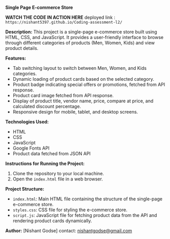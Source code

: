 **Single Page E-commerce Store**

**WATCH THE CODE IN ACTION HERE**
deployed link : `https://nishant5397.github.io/Coding-assessment-l2/`



**Description:**
This project is a single-page e-commerce store built using HTML, CSS, and JavaScript. It provides a user-friendly interface to browse through different categories of products (Men, Women, Kids) and view product details.

**Features:**
- Tab switching layout to switch between Men, Women, and Kids categories.
- Dynamic loading of product cards based on the selected category.
- Product badge indicating special offers or promotions, fetched from API response.
- Product card image fetched from API response.
- Display of product title, vendor name, price, compare at price, and calculated discount percentage.
- Responsive design for mobile, tablet, and desktop screens.

**Technologies Used:**
- HTML
- CSS
- JavaScript
- Google Fonts API
- Product data fetched from JSON API

**Instructions for Running the Project:**
1. Clone the repository to your local machine.
2. Open the `index.html` file in a web browser.

**Project Structure:**
- `index.html`: Main HTML file containing the structure of the single-page e-commerce store.
- `styles.css`: CSS file for styling the e-commerce store.
- `script.js`: JavaScript file for fetching product data from the API and rendering product cards dynamically.


**Author:**
[Nishant Godse]
contact: nishantgodse@gmail.com

